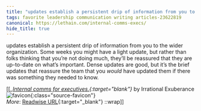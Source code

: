 ```yaml
---
title: "updates establish a persistent drip of information from you to ..."
tags: favorite leadership communication writing articles-23622819
canonical: https://lethain.com/internal-comms-execs/
hide_title: true
---
```


updates establish a persistent drip of information from you to the wider organization. Some weeks you might have a light update, but rather than folks thinking that you’re not doing much, they’ll be reassured that they are up-to-date on what’s important. Dense updates are good, but it’s the brief updates that reassure the team that you *would* have updated them if there was something they needed to know.


[[<cite>_[Internal comms for executives.](https://lethain.com/internal-comms-execs/){:target="_blank"}_</cite> by Irrational Exuberance ![favicon](https://s2.googleusercontent.com/s2/favicons?domain=lethain.com){:class="source-favicon"}<br>
_More_: [Readwise URL](https://readwise.io/open/462585636){:target="_blank"}
::wrap]]